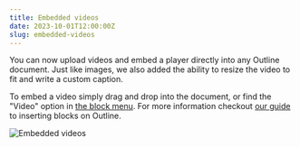 ```yaml
---
title: Embedded videos
date: 2023-10-01T12:00:00Z
slug: embedded-videos
---
```


You can now upload videos and embed a player directly into any Outline document. Just like images,
we also added the ability to resize the video to fit and write a custom caption.

To embed a video simply drag and drop into the document, or find the "Video" option in [the block menu](https://docs.getoutline.com/s/guide/doc/blocks-iwAQVA8kAf).
For more information checkout [our guide](https://docs.getoutline.com/s/guide/doc/blocks-iwAQVA8kAf) to inserting blocks on Outline.

![Embedded videos](/images/video-embed.png)
